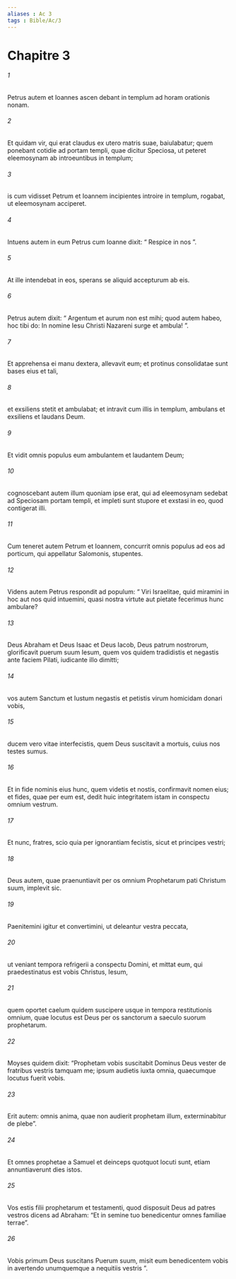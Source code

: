 ```yaml
---
aliases : Ac 3
tags : Bible/Ac/3
---
```


# Chapitre 3

###### 1
Petrus autem et Ioannes ascen debant in templum ad horam orationis nonam. 
###### 2
Et quidam vir, qui erat claudus ex utero matris suae, baiulabatur; quem ponebant cotidie ad portam templi, quae dicitur Speciosa, ut peteret eleemosynam ab introeuntibus in templum; 
###### 3
is cum vidisset Petrum et Ioannem incipientes introire in templum, rogabat, ut eleemosynam acciperet. 
###### 4
Intuens autem in eum Petrus cum Ioanne dixit: “ Respice in nos ”. 
###### 5
At ille intendebat in eos, sperans se aliquid accepturum ab eis. 
###### 6
Petrus autem dixit: “ Argentum et aurum non est mihi; quod autem habeo, hoc tibi do: In nomine Iesu Christi Nazareni surge et ambula! ”. 
###### 7
Et apprehensa ei manu dextera, allevavit eum; et protinus consolidatae sunt bases eius et tali, 
###### 8
et exsiliens stetit et ambulabat; et intravit cum illis in templum, ambulans et exsiliens et laudans Deum. 
###### 9
Et vidit omnis populus eum ambulantem et laudantem Deum; 
###### 10
cognoscebant autem illum quoniam ipse erat, qui ad eleemosynam sedebat ad Speciosam portam templi, et impleti sunt stupore et exstasi in eo, quod contigerat illi.
###### 11
Cum teneret autem Petrum et Ioannem, concurrit omnis populus ad eos ad porticum, qui appellatur Salomonis, stupentes. 
###### 12
Videns autem Petrus respondit ad populum: “ Viri Israelitae, quid miramini in hoc aut nos quid intuemini, quasi nostra virtute aut pietate fecerimus hunc ambulare? 
###### 13
Deus Abraham et Deus Isaac et Deus Iacob, Deus patrum nostrorum, glorificavit puerum suum Iesum, quem vos quidem tradidistis et negastis ante faciem Pilati, iudicante illo dimitti; 
###### 14
vos autem Sanctum et Iustum negastis et petistis virum homicidam donari vobis, 
###### 15
ducem vero vitae interfecistis, quem Deus suscitavit a mortuis, cuius nos testes sumus. 
###### 16
Et in fide nominis eius hunc, quem videtis et nostis, confirmavit nomen eius; et fides, quae per eum est, dedit huic integritatem istam in conspectu omnium vestrum.
###### 17
Et nunc, fratres, scio quia per ignorantiam fecistis, sicut et principes vestri; 
###### 18
Deus autem, quae praenuntiavit per os omnium Prophetarum pati Christum suum, implevit sic. 
###### 19
Paenitemini igitur et convertimini, ut deleantur vestra peccata, 
###### 20
ut veniant tempora refrigerii a conspectu Domini, et mittat eum, qui praedestinatus est vobis Christus, Iesum, 
###### 21
quem oportet caelum quidem suscipere usque in tempora restitutionis omnium, quae locutus est Deus per os sanctorum a saeculo suorum prophetarum. 
###### 22
Moyses quidem dixit: “Prophetam vobis suscitabit Dominus Deus vester de fratribus vestris tamquam me; ipsum audietis iuxta omnia, quaecumque locutus fuerit vobis. 
###### 23
Erit autem: omnis anima, quae non audierit prophetam illum, exterminabitur de plebe”. 
###### 24
Et omnes prophetae a Samuel et deinceps quotquot locuti sunt, etiam annuntiaverunt dies istos.
###### 25
Vos estis filii prophetarum et testamenti, quod disposuit Deus ad patres vestros dicens ad Abraham: “Et in semine tuo benedicentur omnes familiae terrae”. 
###### 26
Vobis primum Deus suscitans Puerum suum, misit eum benedicentem vobis in avertendo unumquemque a nequitiis vestris ”.
